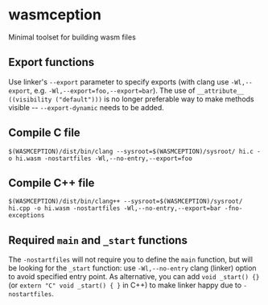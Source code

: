 # wasmception

Minimal toolset for building wasm files

## Export functions

Use linker's `--export` parameter to specify exports (with clang use `-Wl,--export`, e.g. `-Wl,--export=foo,--export=bar`). The use of `__attribute__ ((visibility ("default")))` is no longer preferable way to make methods visible -- `--export-dynamic` needs to be added.

## Compile C file

```
$(WASMCEPTION)/dist/bin/clang --sysroot=$(WASMCEPTION)/sysroot/ hi.c -o hi.wasm -nostartfiles -Wl,--no-entry,--export=foo
```

## Compile C++ file

```
$(WASMCEPTION)/dist/bin/clang++ --sysroot=$(WASMCEPTION)/sysroot/ hi.cpp -o hi.wasm -nostartfiles -Wl,--no-entry,--export=bar -fno-exceptions
```

## Required `main` and `_start` functions

The `-nostartfiles` will not require you to define the `main` function, but will be looking for the `_start` function:
use `-Wl,--no-entry` clang (linker) option to avoid specified entry point. As alternative, you can add `void _start() {}`
(or `extern "C" void _start() { }` in C++) to make linker happy due to `-nostartfiles`.
